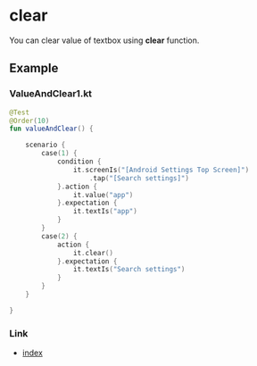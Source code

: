 # clear

You can clear value of textbox using **clear** function.

## Example

### ValueAndClear1.kt

```kotlin
@Test
@Order(10)
fun valueAndClear() {

    scenario {
        case(1) {
            condition {
                it.screenIs("[Android Settings Top Screen]")
                    .tap("[Search settings]")
            }.action {
                it.value("app")
            }.expectation {
                it.textIs("app")
            }
        }
        case(2) {
            action {
                it.clear()
            }.expectation {
                it.textIs("Search settings")
            }
        }
    }

}
```

### Link

- [index](../../../index.md)

